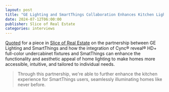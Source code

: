 ```yaml
---
layout: post
title: "GE Lighting and SmartThings Collaboration Enhances Kitchen Lighting Experience"
date: 2024-07-12T06:00:00
publisher: Slice of Real Estate
categories: interviews
---
```


[Quoted][ln1] for a piece in [Slice of Real Estate][ln2] on the partnership between GE Lighting and SmartThings and how the integration of Cync® reveal® HD+ full-color undercabinet fixtures and SmatThings can enhance the functionality and aesthetic appeal of home lighting to make homes more accessible, intuitive, and tailored to individual needs.

> Through this partnership, we're able to further enhance the kitchen experience for SmartThings users, seamlessly illuminating homes like never before.

[ln1]: https://www.sliceofrealestate.co/p/ge-lighting-smartthings-collaboration-enhances-kitchen-lighting "GE Lighting and SmartThings Collaboration Enhances Kitchen Lighting Experience"
[ln2]: https://www.sliceofrealestate.co/ "Slice of Real Estate"

